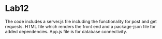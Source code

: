 # Lab12

The code includes a server.js file including the functionality for post and get requests. HTML file which renders the front end and a package-json file for added dependencies. App.js file is for database connectivity.
